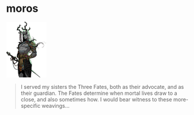 # moros

<a href="moros.png"><img src="moros.png" style="padding: 0px 10px 0px 0px" height="150px" width="auto" alt="image of Moros from Hades 2"></a>

> I served my sisters the Three Fates, both as their advocate, and as their guardian. The Fates determine when mortal lives draw to a close, and also sometimes how. I would bear witness to these more-specific weavings...
